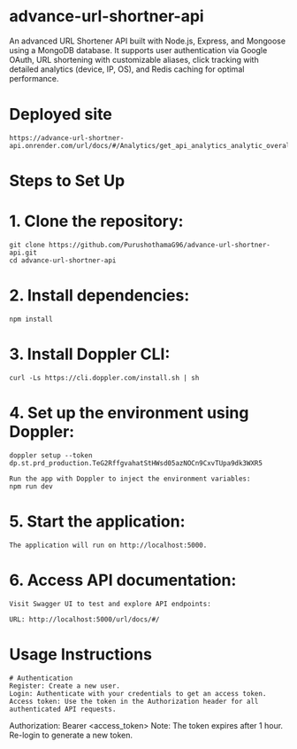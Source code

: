 # advance-url-shortner-api
An advanced URL Shortener API built with Node.js, Express, and Mongoose using a MongoDB database. It supports user authentication via Google OAuth, URL shortening with customizable aliases, click tracking with detailed analytics (device, IP, OS), and Redis caching for optimal performance.

# Deployed site
    https://advance-url-shortner-api.onrender.com/url/docs/#/Analytics/get_api_analytics_analytic_overall

# Steps to Set Up
# 1. Clone the repository:
    git clone https://github.com/PurushothamaG96/advance-url-shortner-api.git
    cd advance-url-shortner-api

 # 2. Install dependencies:
    npm install

 # 3. Install Doppler CLI:
    curl -Ls https://cli.doppler.com/install.sh | sh

# 4. Set up the environment using Doppler:
    doppler setup --token dp.st.prd_production.TeG2RffgvahatStHWsd05azNOCn9CxvTUpa9dk3WXR5

    Run the app with Doppler to inject the environment variables:
    npm run dev

# 5. Start the application:
    The application will run on http://localhost:5000.

# 6. Access API documentation:
    Visit Swagger UI to test and explore API endpoints:

    URL: http://localhost:5000/url/docs/#/




# Usage Instructions
    # Authentication
    Register: Create a new user.
    Login: Authenticate with your credentials to get an access token.
    Access token: Use the token in the Authorization header for all authenticated API requests.


Authorization: Bearer <access_token>
Note: The token expires after 1 hour. Re-login to generate a new token.




